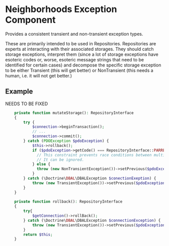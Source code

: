 # Neighborhoods Exception Component
Provides a consistent transient and non-transient exception types.

These are primarily intended to be used in Repositories. Repositories are experts at interacting with their associated storages. They should catch storage exceptions, interpret them (since a lot of storage exceptions have esoteric codes or, worse, esoteric message strings that need to be identified for certain cases) and decompose the specific storage exception to be either Transient (this will get better) or NonTransient (this needs a human, i.e. it will not get better.)

## Example
NEEDS TO BE FIXED
```php
    private function mutateStorage(): RepositoryInterface
    {
        try {
            $connection->beginTransaction();
            // ...
            $connection->commit();
        } catch (PDOException $pdoException) {
            $this->rollback();
            if ($pdoException->getCode() === RepositoryInterface::PARREL_WORKER_UNIQUE_CONSTRAINT_MUTEX) {
              // This constraint prevents race conditions between multiple workers and is triggered in those scenarios by design.
              // It can be ignored.
            } else { 
              throw (new NonTransientException())->setPrevious($pdoException);
            }
        } catch (\Doctrine\DBAL\DBALException $conectionExeption) {
            throw (new TransientException())->setPrevious($pdoException);
        }
    }
    
    private function rollback(): RepositoryInterface
    {
        try{
            $getConnection()->rollBack();
        } catch (\Doctrine\DBAL\DBALException $connectionException) {
            throw (new TransientException())->setPrevious($pdoException);
        }    
        return $this;
    }
```
